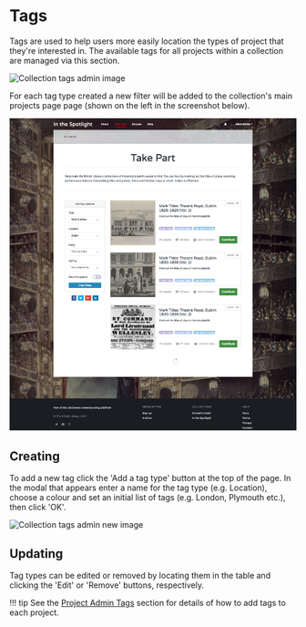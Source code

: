 # Tags

Tags are used to help users more easily location the types of project that
they're interested in. The available tags for all projects within a collection
are managed via this section.

![Collection tags admin image](/assets/img/admin-collection-tags.png?raw=true)

For each tag type created a new filter will be added to
the  collection's main projects page page (shown on the left in the screenshot
below).

![Collection projects page image](/assets/img/collection-projects.png?raw=true)

## Creating

To add a new tag click the 'Add a tag type' button at the top of the page. In
the modal that appears enter a name for the tag type (e.g. Location), choose a
colour and set an initial list of tags (e.g. London, Plymouth etc.), then
click 'OK'.

![Collection tags admin new image](/assets/img/admin-collection-tags-new.png?raw=true)

## Updating

Tag types can be edited or removed by locating them in the table and clicking
the 'Edit' or 'Remove' buttons, respectively.

!!! tip
    See the [Project Admin Tags](/projects/tags.md) section for details of
    how to add tags to each project.
